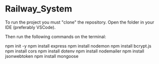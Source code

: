 # Railway_System

To run the project you must "clone" the repository. Open the folder in your IDE (preferably VSCode).

Then run the following commands on the terminal:

   npm init -y
   npm install express
   npm install nodemon
   npm install bcrypt.js
   npm install cors
   npm install dotenv
   npm install nodemailer
   npm install jsonwebtoken
   npm install mongoose
